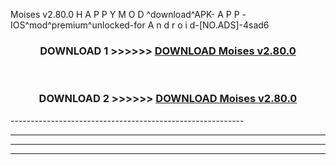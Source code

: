  Moises v2.80.0 H A P P Y M O D ^download^APK- A P P -IOS^mod^premium^unlocked-for A n d r o i d-[NO.ADS]-4sad6



<div align="center">

<h3>DOWNLOAD 1 >>>>>> <a href="https://en-mod.web.app/?en= Moises v2.80.0">DOWNLOAD Moises v2.80.0 </a></h3><br>

<h3>DOWNLOAD 2 >>>>>> <a href="https://en-mod.web.app/?en= Moises v2.80.0">DOWNLOAD Moises v2.80.0 </a></h3>

</div>
----------------------------------------------------------

----------------------------------------------------------

----------------------------------------------------------

----------------------------------------------------------



